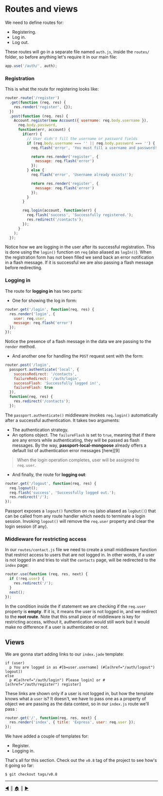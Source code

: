 # Routes and views
We need to define routes for:

* Registering.
* Log in.
* Log out.

These routes will go in a separate file named `auth.js`, inside the `routes/` folder, so before anything let's require it in our main file:

```js
app.use('/auth/', auth);
```

### Registration
This is what the route for registering looks like:

```js
router.route('/register')
  .get(function (req, res) {
    res.render('register', {});
  })
  .post(function (req, res) {
    Account.register(new Account({ username: req.body.username }),
      req.body.password,
      function(err, account) {
        if(err) {
          // User didn't fill the username or password fields
          if (req.body.username === '' || req.body.password === '') {
            req.flash('error', 'You must fill a username and password!');

            return res.render('register', {
              message: req.flash('error')
            });
          } else {
            req.flash('error', 'Username already exists!');

            return res.render('register', {
              message: req.flash('error')
            });
          }
        }

        req.login(account, function(err) {
          req.flash('success', 'Successfully registered.');
          res.redirect('/contacts');
        });
      }
    );
  });
```

Notice how we are logging in the user after its successful registration. This is done using the `login()` function on `req` (also aliased as `logIn()`). When the registration form has not been filled we send back an error notification in a flash message. If it is successful we are also passing a flash message before redirecting.

### Logging in
The route for **logging in** has two parts:

* One for showing the log in form:

```js
router.get('/login', function(req, res) {
  res.render('login', {
    user: req.user,
    message: req.flash('error')
  });
});
```

Notice the presence of a flash message in the data we are passing to the `render` method.

* And another one for handling the `POST` request sent with the form:

```js
router.post('/login',
  passport.authenticate('local', {
    successRedirect: '/contacts',
    failureRedirect: '/auth/login',
    successFlash: 'Successfully logged in!',
    failureFlash: true
  }),
  function(req, res) {
    res.redirect('/contacts');
  });
```

The `passport.authenticate()` middleware invokes `req.login()` automatically after a successful authentication. It takes two arguments:

* The authentication strategy.
* An options object. The `failureFlash` is set to `true`, meaning that if there are any errors while authenticating, they will be passed as flash messages. By the way, **passport-local-mongoose** already offers a default list of authentication error messages [here][9]

> When the login operation completes, user will be assigned to `req.user`.

* And finally, the route for **logging out**:
```js
router.get('/logout', function(req, res) {
  req.logout();
  req.flash('success', 'Successfully logged out.');
  res.redirect('/');
});
```

Passport exposes a `logout()` function on `req` (also aliased as `logOut()`) that can be called from any route handler which needs to terminate a login session. Invoking `logout()` will remove the `req.user` property and clear the login session (if any).

### Middleware for restricting access
In our `routes/contact.js` file we need to create a small middleware function that restrict access to users that are not logged in. In other words, if a user is not logged in and tries to visit the `contacts` page, will be redirected to the `index` page:

```js
router.use(function (req, res, next) {
  if (!req.user) {
    res.redirect('/');
  }
  next();
});
```

In the condition inside the if statement we are checking if the `req.user` property is **empty**. If it is, it means the user is not logged in, and we redirect to the **root route**. Note that this small piece of middleware is key for restricting access, without it, authentication would still work but it would make no difference if a user is authenticated or not.

## Views
We are gonna start adding links to our `index.jade` template:

```
if (user)
  p You are logged in as #[b=user.username] (#[a(href="/auth/logout") logout])
else
  p #[a(href="/auth/login") Please login] or #[a(href="/auth/register") register]
```

These links are shown only if a user is not logged in, but how the template knows what a `user` is? It doesn't, we have to pass one as a property of object we are passing as the data context, so in our `index.js` route we'll pass :

```js
router.get('/', function(req, res, next) {
  res.render('index', { title: 'Express', user: req.user });
});
```

We have added a couple of templates for:

* Register.
* Logging in.

That's all for this section. Check out the `v0.8` tag of the project to see how's it going so far:

```
$ git checkout tags/v0.8
```

---
[:arrow_backward:][back] ║ [:house:][home] ║ [:arrow_forward:][next]

<!-- navigation -->
[home]: ../README.md
[back]: mongo-routes.md
[next]: #

<!-- links -->
[0]: http://expressjs.com/en/index.html
[1]: http://passportjs.org/
[2]: http://oauth.net/
[3]: http://openid.net/
[4]: https://www.npmjs.com/package/express-session
[5]: https://www.npmjs.com/package/passport-local
[6]: https://www.npmjs.com/package/passport-local-mongoose
[7]: https://github.com/saintedlama/passport-local-mongoose#options
[8]: https://github.com/saintedlama/passport-local-mongoose#error-messages
